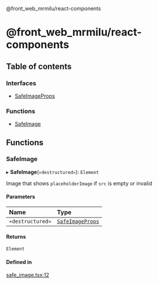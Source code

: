 @front_web_mrmilu/react-components

# @front_web_mrmilu/react-components

## Table of contents

### Interfaces

- [SafeImageProps](interfaces/SafeImageProps.md)

### Functions

- [SafeImage](ReactComponents.md#safeimage)

## Functions

### SafeImage

▸ **SafeImage**(`«destructured»`): `Element`

Image that shows `placeholderImage` if `src` is empty or invalid

#### Parameters

| Name | Type |
| :------ | :------ |
| `«destructured»` | [`SafeImageProps`](interfaces/SafeImageProps.md) |

#### Returns

`Element`

#### Defined in

[safe_image.tsx:12](https://github.com/mrmilu/front_web_mrmilu/blob/a9bdea5/packages/react_components/src/safe_image.tsx#L12)
